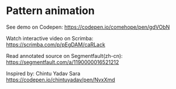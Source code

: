 # Pattern animation

See demo on Codepen: https://codepen.io/comehope/pen/gdVObN

Watch interactive video on Scrimba: https://scrimba.com/p/pEgDAM/caRLack

Read annotated source on Segmentfault(zh-cn): https://segmentfault.com/a/1190000016521212

Inspired by: Chintu Yadav Sara https://codepen.io/chintuyadav/pen/NvxXmd

